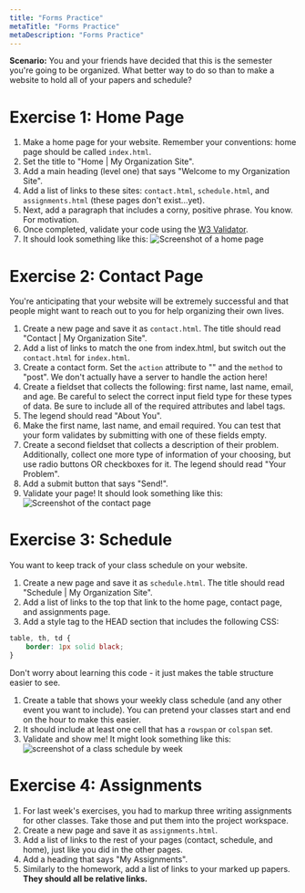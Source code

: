 ```yaml
---
title: "Forms Practice"
metaTitle: "Forms Practice"
metaDescription: "Forms Practice"
---
```


**Scenario:**
You and your friends have decided that this is the semester you're going to be organized. What better way to do so than to make a website to hold all of your papers and schedule?

# Exercise 1: Home Page
1. Make a home page for your website. Remember your conventions: home page should be called `index.html`.
1. Set the title to "Home | My Organization Site".
1. Add a main heading (level one) that says "Welcome to my Organization Site".
1. Add a list of links to these sites: `contact.html`, `schedule.html`, and `assignments.html` (these pages don't exist...yet).
1. Next, add a paragraph that includes a corny, positive phrase. You know. For motivation.
1. Once completed, validate your code using the <a target="_blank" href="http://validator.w3.org/#validate_by_input">W3 Validator</a>. 
1. It should look something like this:
![Screenshot of a home page](https://kauffeem-public.s3.amazonaws.com/cis275/work.png)

# Exercise 2: Contact Page
You're anticipating that your website will be extremely successful and that people might want to reach out to you for help organizing their own lives.
1. Create a new page and save it as `contact.html`. The title should read "Contact | My Organization Site".
1. Add a list of links to match the one from index.html, but switch out the `contact.html` for `index.html`.
1. Create a contact form. Set the `action` attribute to "" and the `method` to "post". We don't actually have a server to handle the action here!
1. Create a fieldset that collects the following: first name, last name, email, and age. Be careful to select the correct input field type for these types of data. Be sure to include all of the required attributes and label tags.
1. The legend should read "About You".
1. Make the first name, last name, and email required. You can test that your form validates by submitting with one of these fields empty.
1. Create a second fieldset that collects a description of their problem. Additionally, collect one more type of information of your choosing, but use radio buttons OR checkboxes for it. The legend should read "Your Problem".
1. Add a submit button that says "Send!".
1. Validate your page! It should look something like this:
![Screenshot of the contact page](https://kauffeem-public.s3.amazonaws.com/cis275/lec6form.png)

# Exercise 3: Schedule
You want to keep track of your class schedule on your website.
1. Create a new page and save it as `schedule.html`. The title should read "Schedule | My Organization Site".
1. Add a list of links to the top that link to the home page, contact page, and assignments page.
1. Add a style tag to the HEAD section that includes the following CSS:
```css
table, th, td {
	border: 1px solid black;
}
```

Don't worry about learning this code - it just makes the table structure easier to see.

1. Create a table that shows your weekly class schedule (and any other event you want to include). You can pretend your classes start and end on the hour to make this easier.
1. It should include at least one cell that has a `rowspan` or `colspan` set.
1. Validate and show me! It might look something like this:
![screenshot of a class schedule by week](https://kauffeem-public.s3.amazonaws.com/cis275/schedule.png)

# Exercise 4: Assignments
1. For last week's exercises, you had to markup three writing assignments for other classes. Take those and put them into the project workspace.
1. Create a new page and save it as `assignments.html`.
1. Add a list of links to the rest of your pages (contact, schedule, and home), just like you did in the other pages.
1. Add a heading that says "My Assignments".
1. Similarly to the homework, add a list of links to your marked up papers. **They should all be relative links.**